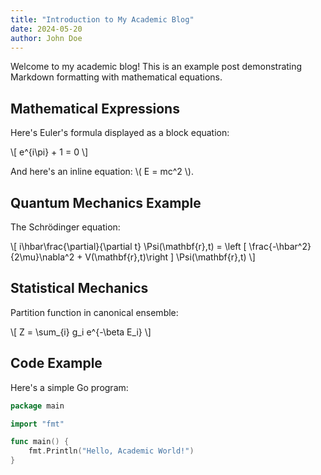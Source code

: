```yaml
---
title: "Introduction to My Academic Blog"
date: 2024-05-20
author: John Doe
---
```


Welcome to my academic blog! This is an example post demonstrating Markdown formatting with mathematical equations.

## Mathematical Expressions

Here's Euler's formula displayed as a block equation:

\\[
e^{i\pi} + 1 = 0
\\]

And here's an inline equation: \\( E = mc^2 \\).

## Quantum Mechanics Example

The Schrödinger equation:

\\[
i\hbar\frac{\partial}{\partial t} \Psi(\mathbf{r},t) = \left [ \frac{-\hbar^2}{2\mu}\nabla^2 + V(\mathbf{r},t)\right ] \Psi(\mathbf{r},t)
\\]

## Statistical Mechanics

Partition function in canonical ensemble:

\\[
Z = \sum_{i} g_i e^{-\beta E_i}
\\]

## Code Example

Here's a simple Go program:

```go
package main

import "fmt"

func main() {
    fmt.Println("Hello, Academic World!")
}
